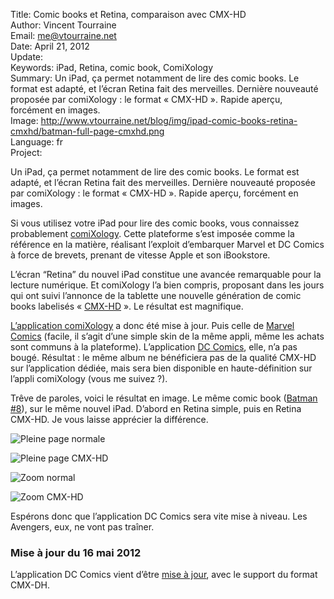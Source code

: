 Title:    Comic books et Retina, comparaison avec CMX-HD  
Author:   Vincent Tourraine  
Email:    me@vtourraine.net  
Date:     April 21, 2012  
Update:   
Keywords: iPad, Retina, comic book, ComiXology  
Summary:  Un iPad, ça permet notamment de lire des comic books. Le format est adapté, et l’écran Retina fait des merveilles. Dernière nouveauté proposée par comiXology : le format « CMX-HD ». Rapide aperçu, forcément en images.  
Image:    http://www.vtourraine.net/blog/img/ipad-comic-books-retina-cmxhd/batman-full-page-cmxhd.png  
Language: fr  
Project:  

Un iPad, ça permet notamment de lire des comic books. Le format est adapté, et l’écran Retina fait des merveilles. Dernière nouveauté proposée par comiXology : le format « CMX-HD ». Rapide aperçu, forcément en images.

Si vous utilisez votre iPad pour lire des comic books, vous connaissez probablement [comiXology](http://www.comixology.com/). Cette plateforme s’est imposée comme la référence en la matière, réalisant l’exploit d’embarquer Marvel et DC Comics à force de brevets, prenant de vitesse Apple et son iBookstore.

L’écran “Retina” du nouvel iPad constitue une avancée remarquable pour la lecture numérique. Et comiXology l’a bien compris, proposant dans les jours qui ont suivi l’annonce de la tablette une nouvelle génération de comic books labelisés « [CMX-HD](http://blog.comixology.com/2012/03/20/hd-comics-to-share-with-comics-3-1-update/) ». Le résultat est magnifique.

[L’application comiXology](http://itunes.apple.com/app/comics/id303491945?mt=8) a donc été mise à jour. Puis celle de [Marvel Comics](http://itunes.apple.com/app/marvel-comics/id350027738?mt=8) (facile, il s’agit d’une simple skin de la même appli, même les achats sont communs à la plateforme). L’application [DC Comics](http://itunes.apple.com/app/dc-comics/id378080432?mt=8), elle, n’a pas bougé. Résultat : le même album ne bénéficiera pas de la qualité CMX-HD sur l’application dédiée, mais sera bien disponible en haute-définition sur l’appli comiXology (vous me suivez ?).

Trêve de paroles, voici le résultat en image. Le même comic book ([Batman #8](http://www.comixology.com/Batman-2011-8/digital-comic/FEB120186)), sur le même nouvel iPad. D’abord en Retina simple, puis en Retina CMX-HD. Je vous laisse apprécier la différence.

![Pleine page normale][Full normal]

![Pleine page CMX-HD][Full CMXHD]

![Zoom normal][Zoom normal]

![Zoom CMX-HD][Zoom CMXHD]

Espérons donc que l’application DC Comics sera vite mise à niveau. Les Avengers, eux, ne vont pas traîner.


### Mise à jour du 16 mai 2012

L’application DC Comics vient d’être [mise à jour](http://www.dccomics.com/blog/2012/05/15/dc-comics-ios-app-now-features-retina-display), avec le support du format CMX-DH.

[Full normal]: http://www.vtourraine.net/blog/img/ipad-comic-books-retina-cmxhd/batman-full-page-normal.png
[Full CMXHD]:  http://www.vtourraine.net/blog/img/ipad-comic-books-retina-cmxhd/batman-full-page-cmxhd.png
[Zoom normal]: http://www.vtourraine.net/blog/img/ipad-comic-books-retina-cmxhd/batman-zoom-normal.png
[Zoom CMXHD]:  http://www.vtourraine.net/blog/img/ipad-comic-books-retina-cmxhd/batman-zoom-cmxhd.png
